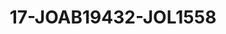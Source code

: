 ---
title: 17-JOAB19432-JOL1558
image: /v1543919832/viterbo/17-JOAB19432-JOL1558.jpg
brand: jolie
layout: vestito
---